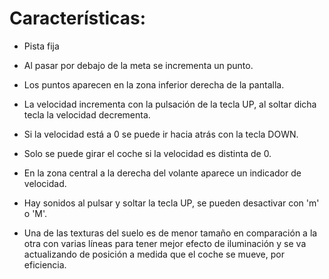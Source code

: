 # Características:

* Pista fija

* Al pasar por debajo de la meta se incrementa un punto.

* Los puntos aparecen en la zona inferior derecha de la pantalla.

* La velocidad incrementa con la pulsación de la tecla UP, al soltar dicha tecla la velocidad decrementa.

* Si la velocidad está a 0 se puede ir hacia atrás con la tecla DOWN.

* Solo se puede girar el coche si la velocidad es distinta de 0.

* En la zona central a la derecha del volante aparece un indicador de velocidad.

* Hay sonidos al pulsar y soltar la tecla UP, se pueden desactivar con 'm' o 'M'.

* Una de las texturas del suelo es de menor tamaño en comparación a la otra con varias líneas para tener mejor efecto de iluminación y se va actualizando de posición a medida que el coche se mueve, por eficiencia.
